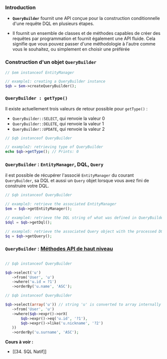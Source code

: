 ### Introduction

- **`QueryBuilder`** fournit une API conçue pour la construction conditionnelle d'une requête DQL en plusieurs étapes.

- Il fournit un ensemble de classes et de méthodes capables de créer des requêtes par programmation et fournit également une API fluide. Cela signifie que vous pouvez passer d'une méthodologie à l'autre comme vous le souhaitez, ou simplement en choisir une préférée

### Construction d'un objet `QueryBuilder` 

```php
// $em instanceof EntityManager

// example1: creating a QueryBuilder instance
$qb = $em->createQueryBuilder();
```

### `QueryBuilder : getType()`

Il existe actuellement trois valeurs de retour possible pour `getType()` : 

- `QueryBuilder::SELECT`, qui renvoie la valeur 0
- `QueryBuilder::DELETE`, qui renvoie la valeur 1
- `QueryBuilder::UPDATE`, qui renvoie la valeur 2

```php
// $qb instanceof QueryBuilder

// example2: retrieving type of QueryBuilder
echo $qb->getType(); // Prints: 0
```

### `QueryBuilder` : `EntityManager`, DQL, `Query`

il est possible de récupérer l'associé `EntityManager` du courant `QueryBuilder`, sa DQL et aussi un `Query` objet lorsque vous avez fini de construire votre DQL.

```php
// $qb instanceof QueryBuilder

// example3: retrieve the associated EntityManager
$em = $qb->getEntityManager();

// example4: retrieve the DQL string of what was defined in QueryBuilder
$dql = $qb->getDql();

// example5: retrieve the associated Query object with the processed DQL
$q = $qb->getQuery();
```

### `QueryBuilder` : [Méthodes API de haut niveau](https://www.doctrine-project.org/projects/doctrine-orm/en/2.16/reference/query-builder.html#high-level-api-methods)

```php

// $qb instanceof QueryBuilder

$qb->select('u')
   ->from('User', 'u')
   ->where('u.id = ?1')
   ->orderBy('u.name', 'ASC');

// $qb instanceof QueryBuilder

$qb->select(array('u')) // string 'u' is converted to array internally
   ->from('User', 'u')
   ->where($qb->expr()->orX(
       $qb->expr()->eq('u.id', '?1'),
       $qb->expr()->like('u.nickname', '?2')
   ))
   ->orderBy('u.surname', 'ASC');
```

**Cours à voir :**
- [[34. SQL Natif]]